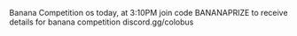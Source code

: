Banana Competition os today, at 3:10PM join code BANANAPRIZE to receive details for banana competition
discord.gg/colobus

